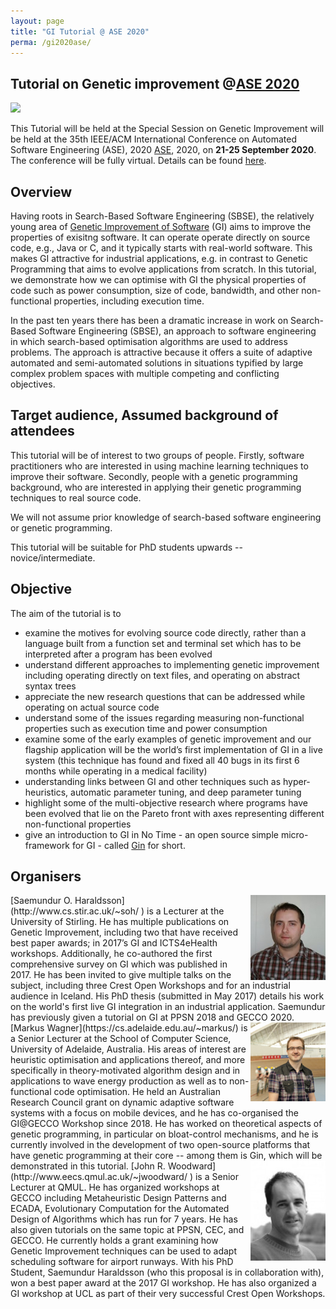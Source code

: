 ```yaml
---
layout: page
title: "GI Tutorial @ ASE 2020"
perma: /gi2020ase/
---
```


## **Tutorial on Genetic improvement @[ASE 2020](https://conf.researchr.org/home/ase-2020)**

![](https://conf.researchr.org/getImage/ase-2020/carousel/ewvewr.jpg)

This Tutorial will be held at the  Special Session on Genetic Improvement will be held at the 35th IEEE/ACM International Conference on Automated Software Engineering (ASE), 2020 [ASE](https://conf.researchr.org/home/ase-2020), 2020, on **21-25 September 2020**. The conference will be fully virtual. Details can be found [here](https://conf.researchr.org/home/ase-2020).

## Overview

Having roots in Search-Based Software Engineering (SBSE), the relatively young area of [Genetic Improvement of Software](./faq.html) (GI) aims to improve the properties of exisitng software. It can operate operate directly on source code, e.g., Java or C, and it typically starts with real-world software. This makes GI attractive for industrial applications, e.g. in contrast to Genetic Programming that aims to evolve applications from scratch. In this tutorial, we demonstrate how we can optimise with GI the physical properties of code such as power consumption, size of code, bandwidth, and other non-functional properties, including execution time.

In the past ten years there has been a dramatic increase in work on Search-Based Software Engineering (SBSE), an approach to software engineering in which search-based optimisation algorithms are used to address problems. The approach is attractive because it offers a suite of adaptive automated and semi-automated solutions in situations typified by large complex problem spaces with multiple competing and conflicting objectives. 

## Target audience, Assumed background of attendees

This tutorial will be of interest to two groups of people. 
Firstly, software practitioners who are interested in using machine learning techniques to improve their software.
Secondly, people with a genetic programming background, who are interested in applying their genetic programming techniques to real source code. 

We will not assume prior knowledge of search-based software engineering or genetic programming.

This tutorial will be suitable for PhD students upwards -- novice/intermediate.

## Objective

The aim of the tutorial is to
- examine the motives for evolving source code directly, rather than a language built from a function set and terminal set which has to be interpreted after a program has been evolved
- understand different approaches to implementing genetic improvement including operating directly on text files, and operating on abstract syntax trees
- appreciate the new research questions that can be addressed while operating on actual source code
- understand some of the issues regarding measuring non-functional properties such as execution time and power consumption
- examine some of the early examples of genetic improvement and our flagship application will be the world’s first implementation of GI in a live system (this technique has found and fixed all 40 bugs in its first 6 months while operating in a medical facility)
- understanding links between GI and other techniques such as hyper-heuristics, automatic parameter tuning, and deep parameter tuning
- highlight some of the multi-objective research where programs have been evolved that lie on the Pareto front with axes representing different non-functional properties
- give an introduction to GI in No Time - an open source simple micro-framework for GI - called [Gin](https://github.com/gintool/gin) for short.

## Organisers

<img align="right"  alt="drawing" width="120px" src="./profile_images/sami.jpg">
[Saemundur O. Haraldsson](http://www.cs.stir.ac.uk/~soh/ ) is a Lecturer at the University of Stirling. He has multiple publications on Genetic Improvement, including two that have received best paper awards; in 2017’s GI and ICTS4eHealth workshops. Additionally, he co-authored the first comprehensive survey on GI which was published in 2017. He has been invited to give multiple talks on the subject, including three Crest Open Workshops and for an industrial audience in Iceland. His PhD thesis (submitted in May 2017) details his work on the world's first live GI integration in an industrial application. Saemundur has previously given a tutorial on GI at PPSN 2018 and GECCO 2020.

<img align="right"  alt="drawing" width="120px" src="./profile_images/markus.jpg">
[Markus Wagner](https://cs.adelaide.edu.au/~markus/) is a Senior Lecturer at the School of Computer Science, University of Adelaide, Australia. His areas of interest are heuristic optimisation and applications thereof, and more specifically in theory-motivated algorithm design and in applications to wave energy production as well as to non-functional code optimisation. He held an Australian Research Council grant on dynamic adaptive software systems with a focus on mobile devices, and he has co-organised the GI@GECCO Workshop since 2018. He has worked on theoretical aspects of genetic programming, in particular on bloat-control mechanisms, and he is currently involved in the development of two open-source platforms that have genetic programming at their core -- among them is Gin, which will be demonstrated in this tutorial.

<img align="right"  alt="drawing" width="120px" src="./profile_images/john.jpg">
[John R. Woodward](http://www.eecs.qmul.ac.uk/~jwoodward/ ) is a Senior Lecturer at QMUL. He has organized workshops at GECCO including Metaheuristic Design Patterns and ECADA, Evolutionary Computation for the Automated Design of Algorithms which has run for 7 years. He has also given tutorials on the same topic at PPSN, CEC, and GECCO. He currently holds a grant examining how Genetic Improvement techniques can be used to adapt scheduling software for airport runways. With his PhD Student, Saemundur Haraldsson (who this proposal is in collaboration with), won a best paper award at the 2017 GI workshop. He has also organized a GI workshop at UCL as part of their very successful Crest Open Workshops.
